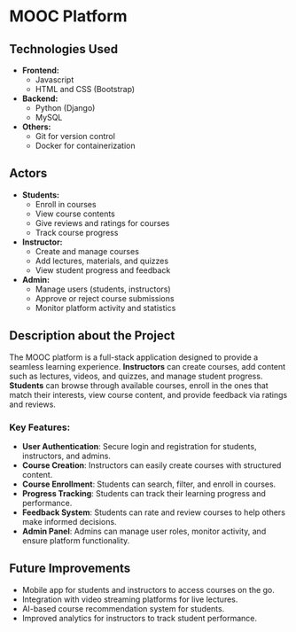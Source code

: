 # **MOOC Platform**

## Technologies Used
- **Frontend:**
  - Javascript
  - HTML and CSS (Bootstrap)
- **Backend:**
  - Python (Django)
  - MySQL
- **Others:**
  - Git for version control
  - Docker for containerization

## Actors
- **Students:**  
  - Enroll in courses
  - View course contents
  - Give reviews and ratings for courses
  - Track course progress
- **Instructor:**
  - Create and manage courses
  - Add lectures, materials, and quizzes
  - View student progress and feedback
- **Admin:**
  - Manage users (students, instructors)
  - Approve or reject course submissions
  - Monitor platform activity and statistics

## Description about the Project

The MOOC platform is a full-stack application designed to provide a seamless learning experience. **Instructors** can create courses, add content such as lectures, videos, and quizzes, and manage student progress. **Students** can browse through available courses, enroll in the ones that match their interests, view course content, and provide feedback via ratings and reviews.

### Key Features:
- **User Authentication**: Secure login and registration for students, instructors, and admins.
- **Course Creation**: Instructors can easily create courses with structured content.
- **Course Enrollment**: Students can search, filter, and enroll in courses.
- **Progress Tracking**: Students can track their learning progress and performance.
- **Feedback System**: Students can rate and review courses to help others make informed decisions.
- **Admin Panel**: Admins can manage user roles, monitor activity, and ensure platform functionality.

## Future Improvements
- Mobile app for students and instructors to access courses on the go.
- Integration with video streaming platforms for live lectures.
- AI-based course recommendation system for students.
- Improved analytics for instructors to track student performance.

